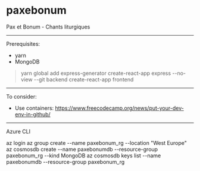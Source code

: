 # paxebonum
Pax et Bonum - Chants liturgiques


----
Prerequisites:
- yarn
- MongoDB
 
> yarn global add express-generator create-react-app
> express --no-view --git backend
> create-react-app frontend

-----

To consider:
- Use containers: https://www.freecodecamp.org/news/put-your-dev-env-in-github/

-----

Azure CLI

az login
az group create --name paxebonum_rg --location "West Europe"
az cosmosdb create --name paxebonumdb --resource-group paxebonum_rg --kind MongoDB
az cosmosdb keys list --name paxebonumdb --resource-group paxebonum_rg  
